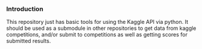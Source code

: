 ### Introduction
This repository just has basic tools for using the Kaggle API via python. It should be used as a submodule in other repositories to get data from kaggle competitions, 
and/or submit to competitions as well as getting scores for submitted results.

